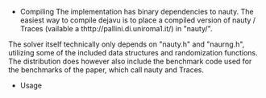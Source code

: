 * Compiling
The implementation has binary dependencies to nauty. The easiest way to compile dejavu is to place a compiled version of nauty / Traces (vailable a thttp://pallini.di.uniroma1.it/) in "nauty/".

The solver itself technically only depends on "nauty.h" and "naurng.h", utilizing some of the included data structures and randomization functions. The distribution does however also include the benchmark code used for the benchmarks of the paper, which call nauty and Traces.

* Usage
